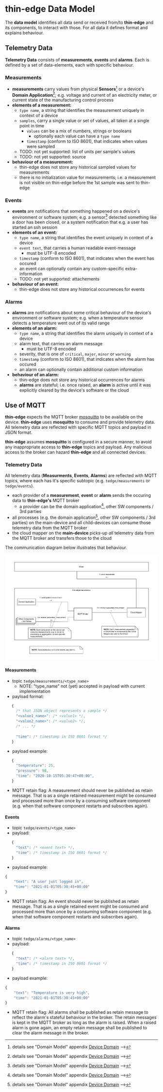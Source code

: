 
# thin-edge Data Model

The **data model** identifies all data send or received from/to **thin-edge** and its components, to interact with those.
For all data it defines format and explains behaviour.

## Telemetry Data

**Telemetry Data** consists of **measurements**, **events** and **alarms**. Each is defined by a set of data-elements, each with specific behaviour.

### Measurements
  * **measurements** carry values from physical **Sensors**[^1] or a device's **Domain Application**[^1];
    e.g. voltage and current of an electricity meter, or current state of the manufacturing control process
  * **elements of a measurement:**
    - `type name`, a string that identifies the measurement uniquely in context of a device
    - `samples`, carry a single value or set of values, all taken at a single point in time
      - `values` can be a mix of numbers, strings or booleans
        - optionally each value can have a `type name`
      - `timestamp` (conform to ISO 8601), that indicates when values were sampled
    - TODO: not yet supported: list of units per sample's values
    - TODO: not yet supported: source
  * **behaviour of a measurement:**
    - thin-edge does not store any historical sampled values for measurements
    - there is no initialization value for measurements; i.e. a measurement is not visible on thin-edge before the 1st sample was sent to thin-edge

### Events
  * **events** are notifications that something happened on a device's environment or software system;
    e.g. a sensor[^1] detected something like a door has been closed,
    or a system notification that e.g. a user has started an ssh session
  * **elements of an event:**
    - `type name`, a string that identifies the event uniquely in context of a device
    - `event text`, that carries a human readable event-message
      - must be UTF-8 encoded
    - `timestamp` (conform to ISO 8601), that indicates when the event has occured
    - an event can optionally contain any custom-specific extra-information
    - TODO: not yet supported: attachements
  * **behaviour of an event:**
    - thin-edge does not store any historical occurrences for events

### Alarms
  * **alarms** are notifications about some critical behaviour of the device's environment or software system;
    e.g. when a temperature sensor detects a temperature went out of its valid range
  * **elements of an alarm:**
    - `type name`, a string that identifies the alarm uniquely in context of a device
    - alarm text, that carries an alarm message
      - must be UTF-8 encoded
    - severity, that is one of  `critical`, `major`, `minor` or `warning`
    - `timestamp` (conform to ISO 8601), that indicates when the alarm has occured
    - an alarm can optionally contain additional custom information
  * **behaviour of an alarm:**
    - thin-edge does not store any historical occurrences for alarms
    - **alarms** are stateful; i.e. once raised, an **alarm** is active until it was explicitly cleared by the device's software or the cloud

[^1]: details see "Domain Model" appendix [Device Domain](./domain-model.md#device-overview) -->

## Use of MQTT

**thin-edge** expects the MQTT broker [mosquitto](https://mosquitto.org/) to be available on the device.
**thin-edge** uses **mosquitto** to consume and provide telemetry data. All telemetry data are reflected with specific MQTT topics and payload in JSON format.

**thin-edge** assumes **mosquitto** is configured in a secure manner, to avoid any inappropriate access to **thin-edge** topics and payload.
Any malicious access to the broker can hazard **thin-edge** and all connected devices.

### Telemetry Data

All telemetry data (**Measurments**, **Events**, **Alarms**) are reflected with MQTT topics, where each has it's specific subtopic (e.g. `tedge/measurements` or `tedge/events`).

  * each provider of a **measurement**, **event** or **alarm** sends the occuring data to **thin-edge's** MQTT broker
    * a provider can be the domain application[^1], other SW components / 3rd parties
  * all processes (e.g. the domain application[^1], other SW components / 3rd parties) on the main-device and all child-devices can consume those telemetry data from the MQTT broker
  * the cloud mapper on the **main-device** picks-up _all_ telemetry data from the MQTT broker and transfers those to the cloud

The communication diagram below illustrates that behaviour.

![thin-edge Inventory](images/MQTT-communication.svg)



#### Measurements
  * topic `tedge/measurements/<type_name>`
    - NOTE: "type_name" not (yet) accepted in payload with current implementation
  * payload format:
```javascript
   {
     /* that JSON object represents a sample */
     "<value1_name>": /* <value1> */,
     "<value2_name>": /* <value2> */,
     /* ... */
     
     "time": /* timestamp in ISO 8601 format */
   }
```
  * payload example:
```javascript
   {
     "temperature": 25,
     "pressure": 98,
     "time": "2020-10-15T05:30:47+00:00",
   }
```
  * MQTT retain flag: A measurement should never be published as retain message.
                      That is as a single retained measurement might be consumed
                      and processed more than once by a consuming software
                      component (e.g. when that software component restarts and
                      subscribes again).

#### Events
  * topic `tedge/events/<type_name>`
  * payload:
```javascript
   {
     "text": /* <event text> */,
     "time": /* timestamp in ISO 8601 format */
   }
```
  * payload example:
```javascript
{
    "text": "A user just logged in",
    "time": "2021-01-01T05:30:45+00:00"
}
```
  * MQTT retain flag: An event should never be published as retain message.
                      That is as a single retained event might be consumed
                      and processed more than once by a consuming software
                      component (e.g. when that software component restarts
                      and subscribes again).


#### Alarms
  * topic `tedge/alarms/<type_name>`
  * payload:
```javascript
   {
     "text": /* <alarm text> */,
     "time": /* timestamp in ISO 8601 format */
   }
```
  * payload example:
```javascript
{
    "text": "Temperature is very high",
    "time": "2021-01-01T05:30:45+00:00"
}
```
  * MQTT retain flag: All alarms shall be published as retain message to
                      reflect the alarm's stateful behaviour in the broker.
                      The retain messages is kept in the MQTT broker as long
                      as the alarm is raised.
                      When a raised alarm is gone again, an empty retain message
                      shall be published to clear the alarm message in the broker.

